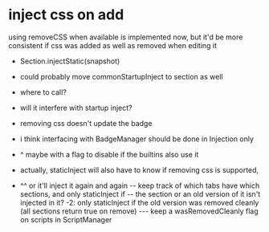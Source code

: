 # inject css on add

using removeCSS when available is implemented now, but it'd be more consistent if css was added as well as removed when editing it

- Section.injectStatic(snapshot)
- could probably move commonStartupInject to section as well
- where to call?
- will it interfere with startup inject?

- removing css doesn't update the badge
- i think interfacing with BadgeManager should be done in Injection only
- ^ maybe with a flag to disable if the builtins also use it

- actually, staticInject will also have to know if removing css is supported,
- ^^ or it'll inject it again and again
-- keep track of which tabs have which sections, and only staticInject if
-- the section or an old version of it isn't injected in it?
-2: only staticInject if the old version was removed cleanly (all sections return true on remove)
--- keep a wasRemovedCleanly flag on scripts in ScriptManager